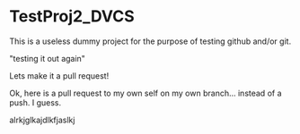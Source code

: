 TestProj2_DVCS
==============
This is a useless dummy project for the purpose of testing github and/or git.

"testing it out again"

Lets make it a pull request!

Ok, here is a pull request to my own self on my own branch... instead of a push. I guess.


alrkjglkajdlkfjaslkj
